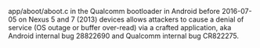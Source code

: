 app/aboot/aboot.c in the Qualcomm bootloader in Android before 2016-07-05 on Nexus 5 and 7 (2013) devices allows attackers to cause a denial of service (OS outage or buffer over-read) via a crafted application, aka Android internal bug 28822690 and Qualcomm internal bug CR822275.
